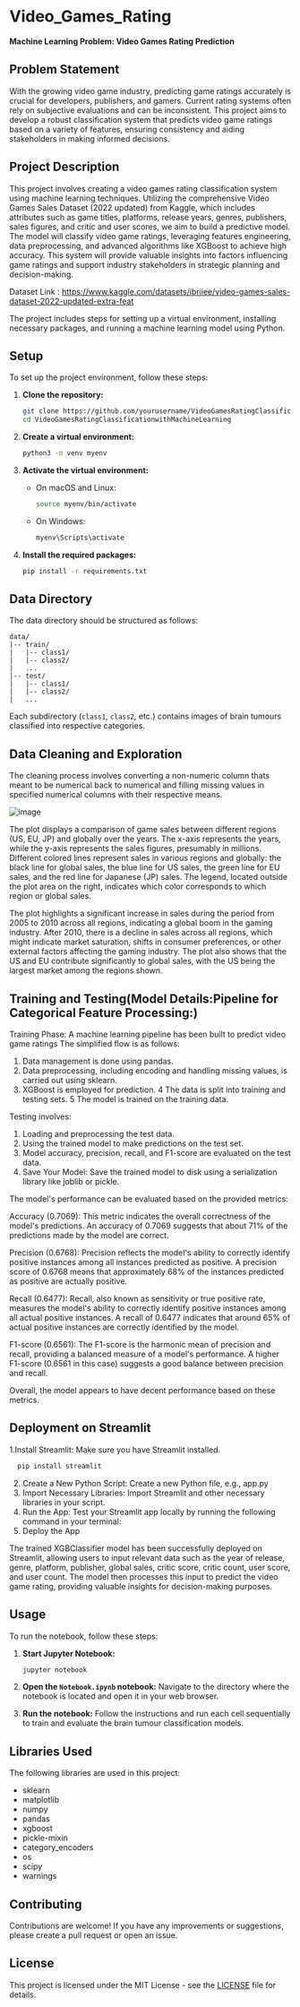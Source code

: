 # Video_Games_Rating

**Machine Learning Problem: Video Games Rating Prediction**

## Problem Statement
With the growing video game industry, predicting game ratings accurately is crucial for developers, publishers, and gamers. Current rating systems often rely on subjective evaluations and can be inconsistent. This project aims to develop a robust classification system that predicts video game ratings based on a variety of features, ensuring consistency and aiding stakeholders in making informed decisions.

## Project Description
This project involves creating a video games rating classification system using machine learning techniques. Utilizing the comprehensive Video Games Sales Dataset (2022 updated) from Kaggle, which includes attributes such as game titles, platforms, release years, genres, publishers, sales figures, and critic and user scores, we aim to build a predictive model. The model will classify video game ratings, leveraging features engineering, data preprocessing, and advanced algorithms like XGBoost to achieve high accuracy. This system will provide valuable insights into factors influencing game ratings and support industry stakeholders in strategic planning and decision-making.

 Dataset Link : https://www.kaggle.com/datasets/ibriiee/video-games-sales-dataset-2022-updated-extra-feat
 
The project includes steps for setting up a virtual environment, installing necessary packages, and running a machine learning model using Python.

## Setup

To set up the project environment, follow these steps:

1. **Clone the repository:**
   ```bash
   git clone https://github.com/yourusername/VideoGamesRatingClassificationwithMachineLearning.git
   cd VideoGamesRatingClassificationwithMachineLearning 
   ```

2. **Create a virtual environment:**
   ```bash
   python3 -m venv myenv
   ```

3. **Activate the virtual environment:**
   - On macOS and Linux:
     ```bash
     source myenv/bin/activate
     ```
   - On Windows:
     ```bash
     myenv\Scripts\activate
     ```

4. **Install the required packages:**
   ```bash
   pip install -r requirements.txt
   ```
## Data Directory

The data directory should be structured as follows:
```
data/
|-- train/
|   |-- class1/
|   |-- class2/
|   ...
|-- test/
|   |-- class1/
|   |-- class2/
|   ...
```
Each subdirectory (`class1`, `class2`, etc.) contains images of brain tumours classified into respective categories.

## Data Cleaning and Exploration
The cleaning process involves converting a non-numeric column thats meant to be numerical back to numerical and  filling missing values in specified numerical columns with their respective means.

![image](https://github.com/Flibbertigibbert/Video_Games_Rating/assets/43761458/cd19a102-a48b-42c1-a2c0-b1e59deaf922)

The plot displays a comparison of game sales between different regions (US, EU, JP) and globally over the years. The x-axis represents the years, while the y-axis represents the sales figures, presumably in millions. Different colored lines represent sales in various regions and globally: the black line for global sales, the blue line for US sales, the green line for EU sales, and the red line for Japanese (JP) sales. The legend, located outside the plot area on the right, indicates which color corresponds to which region or global sales.

The plot highlights a significant increase in sales during the period from 2005 to 2010 across all regions, indicating a global boom in the gaming industry. After 2010, there is a decline in sales across all regions, which might indicate market saturation, shifts in consumer preferences, or other external factors affecting the gaming industry. The plot also shows that the US and EU contribute significantly to global sales, with the US being the largest market among the regions shown.

## Training and Testing(**Model Details:Pipeline for Categorical Feature Processing:**)
Training Phase: A machine learning pipeline has been built to predict video game ratings
The simplified flow is as follows:
1. Data management is done using pandas.
2. Data preprocessing, including encoding and handling missing values, is carried out using sklearn.
3. XGBoost is employed for prediction.
4 The data is split into training and testing sets.
5 The model is trained on the training data.


Testing involves:
1. Loading and preprocessing the test data.
2. Using the trained model to make predictions on the test set.
3. Model accuracy, precision, recall, and F1-score are evaluated on the test data.
4. Save Your Model: Save the trained model to disk using a serialization library like joblib or pickle.

The model's performance can be evaluated based on the provided metrics:

Accuracy (0.7069): This metric indicates the overall correctness of the model's predictions. An accuracy of 0.7069 suggests that about 71% of the predictions made by the model are correct.

Precision (0.6768): Precision reflects the model's ability to correctly identify positive instances among all instances predicted as positive. A precision score of 0.6768 means that approximately 68% of the instances predicted as positive are actually positive.

Recall (0.6477): Recall, also known as sensitivity or true positive rate, measures the model's ability to correctly identify positive instances among all actual positive instances. A recall of 0.6477 indicates that around 65% of actual positive instances are correctly identified by the model.

F1-score (0.6561): The F1-score is the harmonic mean of precision and recall, providing a balanced measure of a model's performance. A higher F1-score (0.6561 in this case) suggests a good balance between precision and recall.

Overall, the model appears to have decent performance based on these metrics.

## Deployment on Streamlit

1.Install Streamlit: Make sure you have Streamlit installed.
````bash 
  pip install streamlit
  ````
2. Create a New Python Script: Create a new Python file, e.g., app.py
3. Import Necessary Libraries: Import Streamlit and other necessary libraries in your script.
4. Run the App: Test your Streamlit app locally by running the following command in your terminal:
5. Deploy the App

The trained XGBClassifier model has been successfully deployed on Streamlit, allowing users to input relevant data such as the year of release, genre, platform, publisher, global sales, critic score, critic count, user score, and user count. The model then processes this input to predict the video game rating, providing valuable insights for decision-making purposes.
## Usage

To run the notebook, follow these steps:

1. **Start Jupyter Notebook:**
   ```bash
   jupyter notebook
   ```

2. **Open the `Notebook.ipynb` notebook:**
   Navigate to the directory where the notebook is located and open it in your web browser.

3. **Run the notebook:**
   Follow the instructions and run each cell sequentially to train and evaluate the brain tumour classification models.

## Libraries Used

The following libraries are used in this project:
- sklearn
- matplotlib
- numpy
- pandas
- xgboost
- pickle-mixin
- category_encoders
- os
- scipy
- warnings

## Contributing

Contributions are welcome! If you have any improvements or suggestions, please create a pull request or open an issue.

## License

This project is licensed under the MIT License - see the [LICENSE](LICENSE) file for details.
